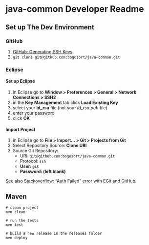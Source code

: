 java-common Developer Readme
============================

Set up The Dev Environment
--------------------------

### GitHub

1. [GitHub: Generating SSH Keys](https://help.github.com/articles/generating-ssh-keys)
2. `git clone git@github.com:bogosort/java-common.git`

### Eclipse

#### Set up Eclipse

1. in Eclipse go to __Window > Preferences > General > Network Connections > SSH2__
2. in the __Key Management__ tab click __Load Existing Key__
3. select your __id\_rsa__ file (not your _id\_rsa.pub_ file)
4. enter your password
5. click __OK__

#### Import Project

1. in Eclipse go to __File > Import... > Git > Projects from Git__
2. Select Repository Source: __Clone URI__
3. Source Git Repository:
	* URI: `git@github.com:bogosort/java-common.git`
	* Protocol: `ssh`
	* __User: `git`__
	* __Password: (left blank)__

See also [Stackoverflow: “Auth Failed” error with EGit and GitHub](http://stackoverflow.com/questions/3601805/auth-failed-error-with-egit-and-github).

Maven
-----

	# clean project
	mvn clean
	
	# run the tests
	mvn test
	
	# build a new release in the releases folder
	mvn deploy

